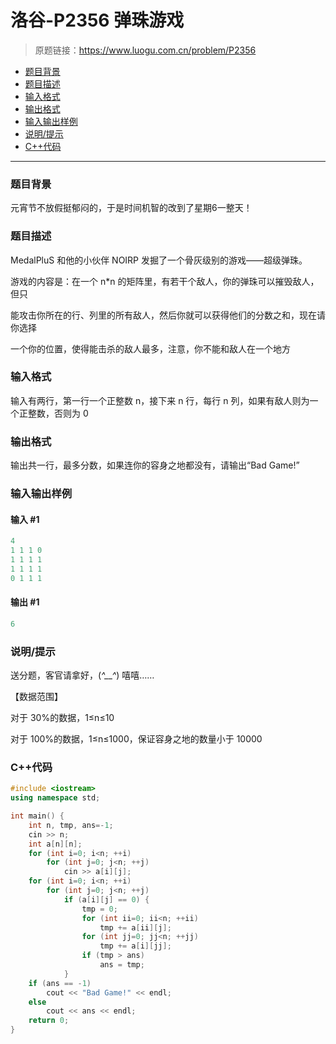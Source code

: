 # 洛谷-P2356 弹珠游戏

> 原题链接：https://www.luogu.com.cn/problem/P2356

- [题目背景](#题目背景)
- [题目描述](#题目描述)
- [输入格式](#输入格式)
- [输出格式](#输出格式)
- [输入输出样例](#输入输出样例)
- [说明/提示](#说明/提示)
- [C++代码](#C++代码)

---

### <a name="题目背景">题目背景</a>

元宵节不放假挺郁闷的，于是时间机智的改到了星期6一整天！

### <a name="题目描述">题目描述</a>

MedalPluS 和他的小伙伴 NOIRP 发掘了一个骨灰级别的游戏——超级弹珠。

游戏的内容是：在一个 n*n 的矩阵里，有若干个敌人，你的弹珠可以摧毁敌人，但只

能攻击你所在的行、列里的所有敌人，然后你就可以获得他们的分数之和，现在请你选择

一个你的位置，使得能击杀的敌人最多，注意，你不能和敌人在一个地方

### <a name="输入格式">输入格式</a>

输入有两行，第一行一个正整数 n，接下来 n 行，每行 n 列，如果有敌人则为一个正整数，否则为 0

### <a name="输出格式">输出格式</a>

输出共一行，最多分数，如果连你的容身之地都没有，请输出“Bad Game!”

### <a name="输入输出样例">输入输出样例</a>

#### 输入 #1

```c++
4
1 1 1 0
1 1 1 1
1 1 1 1
0 1 1 1
```

#### 输出 #1

```c++
6
```

### <a name="说明/提示">说明/提示</a>

送分题，客官请拿好，(*^__^*) 嘻嘻……

【数据范围】

对于 30%的数据，1≤n≤10

对于 100%的数据，1≤n≤1000，保证容身之地的数量小于 10000

### <a name="C++代码">C++代码</a>

```c++
#include <iostream>
using namespace std;

int main() {
    int n, tmp, ans=-1;
    cin >> n;
    int a[n][n];
    for (int i=0; i<n; ++i)
        for (int j=0; j<n; ++j)
            cin >> a[i][j];
    for (int i=0; i<n; ++i)
        for (int j=0; j<n; ++j)
            if (a[i][j] == 0) {
                tmp = 0;
                for (int ii=0; ii<n; ++ii)
                    tmp += a[ii][j];
                for (int jj=0; jj<n; ++jj)
                    tmp += a[i][jj];
                if (tmp > ans)
                    ans = tmp;
            }
    if (ans == -1)
        cout << "Bad Game!" << endl;
    else
        cout << ans << endl;
    return 0;
}
```